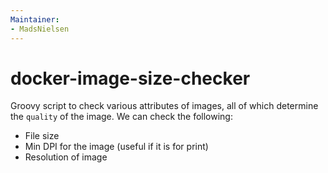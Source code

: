 ```yaml
---
Maintainer:
- MadsNielsen
---
```


# docker-image-size-checker

Groovy script to check various attributes of images, all of which determine the `quality` of the image. We can check the following:
* File size
* Min DPI for the image (useful if it is for print)
* Resolution of image

